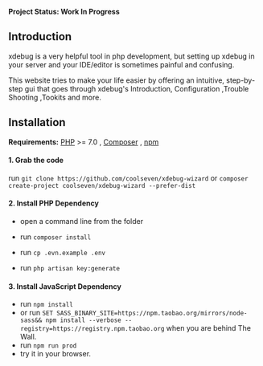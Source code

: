 **Project Status: Work In Progress**



## Introduction

xdebug is a very helpful tool in php development, but setting up xdebug in your server and your IDE/editor is sometimes painful and confusing. 

This website tries to make your life easier by offering an intuitive, step-by-step gui that goes through xdebug's Introduction, Configuration ,Trouble Shooting ,Tookits and more.



##  Installation

**Requirements:** [PHP](https://php.net/) >= 7.0  , [Composer](https://getcomposer.org/) ,  [npm](https://nodejs.org/)

#### 1. Grab the code 

run `git clone https://github.com/coolseven/xdebug-wizard` or `composer create-project coolseven/xdebug-wizard --prefer-dist`

#### 2. Install PHP Dependency

-   open a command line from the folder


-   run `composer install`
-   run `cp .evn.example .env`
-   run `php artisan key:generate`

#### 3. Install JavaScript Dependency

-   run `npm install`
-   or run `SET SASS_BINARY_SITE=https://npm.taobao.org/mirrors/node-sass&& npm install --verbose --registry=https://registry.npm.taobao.org` when you are behind The Wall.
-   run `npm run prod` 
-   try it in your browser.